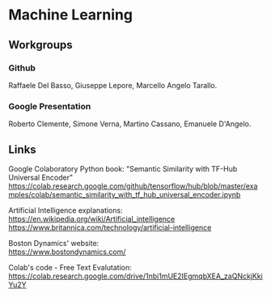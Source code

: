 # Machine Learning

## Workgroups

### Github
Raffaele Del Basso, Giuseppe Lepore, Marcello Angelo Tarallo.

### Google Presentation
Roberto Clemente, Simone Verna, Martino Cassano, Emanuele D'Angelo.


## Links

Google Colaboratory Python book: "Semantic Similarity with TF-Hub Universal Encoder"
https://colab.research.google.com/github/tensorflow/hub/blob/master/examples/colab/semantic_similarity_with_tf_hub_universal_encoder.ipynb

Artificial Intelligence explanations:<br>
https://en.wikipedia.org/wiki/Artificial_intelligence<br>
https://www.britannica.com/technology/artificial-intelligence

Boston Dynamics' website:<br>
https://www.bostondynamics.com/

Colab's code - Free Text Evalutation: <br>
https://colab.research.google.com/drive/1nbi1mUE2IEgmqbXEA_zaQNckjKkiYu2Y
